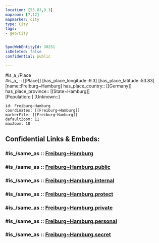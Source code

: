 ```yaml
---
location: [53.83,9.3] 
mapzoom: [7,12] 
mapmarker: city 
type: City
tags:
- geo/City


SpocWebEntityId: 30251
isDeleted: false
confidential: public

---
```

#is_a_/Place  
#is_a_ :: [[Place]] 
[has_place_longitude::9.3] 
[has_place_latitude::53.83] 
[name::Freiburg~Hamburg] 
has_place_country:: [[Germany]]  
has_place_province:: [[State~Hamburg]]  
[Population::] 
[Unknown::] 


```leaflet
id: Freiburg~Hamburg
coordinates: [[Freiburg~Hamburg]] 
markerFile: [[Freiburg~Hamburg]] 
defaultZoom: 11 
maxZoom: 18
```


## Confidential Links & Embeds: 

### #is_/same_as :: [Freiburg~Hamburg](/_Standards/Earth/Continent/Europe/Europe~Central/Germany/Germany~West/Niedersachsen/counties~Niedersachsen/Stade/cities~Stade/Nordkehdingen/boroughs~Nordkehdingen/Freiburg~Hamburg.md) 

### #is_/same_as :: [Freiburg~Hamburg.public](/_public/Earth/Continent/Europe/Europe~Central/Germany/Germany~West/Niedersachsen/counties~Niedersachsen/Stade/cities~Stade/Nordkehdingen/boroughs~Nordkehdingen/Freiburg~Hamburg.public.md) 

### #is_/same_as :: [Freiburg~Hamburg.internal](/_internal/Earth/Continent/Europe/Europe~Central/Germany/Germany~West/Niedersachsen/counties~Niedersachsen/Stade/cities~Stade/Nordkehdingen/boroughs~Nordkehdingen/Freiburg~Hamburg.internal.md) 

### #is_/same_as :: [Freiburg~Hamburg.protect](/_protect/Earth/Continent/Europe/Europe~Central/Germany/Germany~West/Niedersachsen/counties~Niedersachsen/Stade/cities~Stade/Nordkehdingen/boroughs~Nordkehdingen/Freiburg~Hamburg.protect.md) 

### #is_/same_as :: [Freiburg~Hamburg.private](/_private/Earth/Continent/Europe/Europe~Central/Germany/Germany~West/Niedersachsen/counties~Niedersachsen/Stade/cities~Stade/Nordkehdingen/boroughs~Nordkehdingen/Freiburg~Hamburg.private.md) 

### #is_/same_as :: [Freiburg~Hamburg.personal](/_personal/Earth/Continent/Europe/Europe~Central/Germany/Germany~West/Niedersachsen/counties~Niedersachsen/Stade/cities~Stade/Nordkehdingen/boroughs~Nordkehdingen/Freiburg~Hamburg.personal.md) 

### #is_/same_as :: [Freiburg~Hamburg.secret](/_secret/Earth/Continent/Europe/Europe~Central/Germany/Germany~West/Niedersachsen/counties~Niedersachsen/Stade/cities~Stade/Nordkehdingen/boroughs~Nordkehdingen/Freiburg~Hamburg.secret.md)

